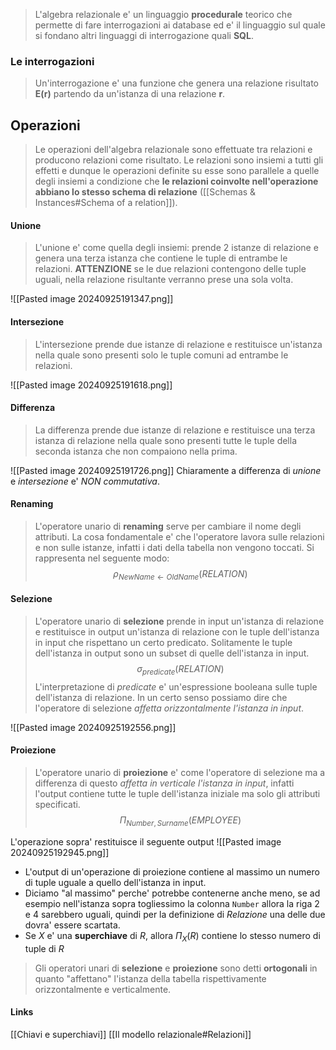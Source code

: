>L'algebra relazionale e' un linguaggio **procedurale** teorico che permette di fare interrogazioni ai database ed e' il linguaggio sul quale si fondano altri linguaggi di interrogazione quali **SQL**.

### Le interrogazioni
>Un'interrogazione e' una funzione che genera una relazione risultato **E(r)** partendo da un'istanza di una relazione **r**.

## Operazioni
>Le operazioni dell'algebra relazionale sono effettuate tra relazioni e producono relazioni come risultato. Le relazioni sono insiemi a tutti gli effetti e dunque le operazioni definite su esse sono parallele a quelle degli insiemi a condizione che **le relazioni coinvolte nell'operazione abbiano lo stesso schema di relazione** ([[Schemas & Instances#Schema of a relation]]).
#### Unione
>L'unione e' come quella degli insiemi: prende 2 istanze di relazione e genera una terza istanza che contiene le tuple di entrambe le relazioni. **ATTENZIONE** se le due relazioni contengono delle tuple uguali, nella relazione risultante verranno prese una sola volta.

![[Pasted image 20240925191347.png]]


#### Intersezione
>L'intersezione prende due istanze di relazione e restituisce un'istanza nella quale sono presenti solo le tuple comuni ad entrambe le relazioni.

![[Pasted image 20240925191618.png]]

#### Differenza
>La differenza prende due istanze di relazione e restituisce una terza istanza di relazione nella quale sono presenti tutte le tuple della seconda istanza che non compaiono nella prima.

![[Pasted image 20240925191726.png]]
Chiaramente a differenza di *unione* e *intersezione* e' *NON commutativa*.

#### Renaming
>L'operatore unario di **renaming** serve per cambiare il nome degli attributi. La cosa fondamentale e' che l'operatore lavora sulle relazioni e non sulle istanze, infatti i dati della tabella non vengono toccati. Si rappresenta nel seguente modo:
>$$ \rho_{NewName \leftarrow OldName} (RELATION) $$

#### Selezione
>L'operatore unario di **selezione** prende in input un'istanza di relazione e restituisce in output un'istanza di relazione con le tuple dell'istanza in input che rispettano un certo predicato. Solitamente le tuple dell'istanza in output sono un subset di quelle dell'istanza in input.
>$$ \sigma_{predicate}(RELATION) $$
>L'interpretazione di $predicate$ e' un'espressione booleana sulle tuple dell'istanza di relazione.
>In un certo senso possiamo dire che l'operatore di selezione *affetta orizzontalmente l'istanza in input*.

![[Pasted image 20240925192556.png]]

#### Proiezione
>L'operatore unario di **proiezione** e' come l'operatore di selezione ma a differenza di questo *affetta in verticale l'istanza in input*, infatti l'output contiene tutte le tuple dell'istanza iniziale ma solo gli attributi specificati.
>$$ \Pi_{Number, Surname}(EMPLOYEE)$$

L'operazione sopra' restituisce il seguente output
![[Pasted image 20240925192945.png]]

- L'output di un'operazione di proiezione contiene al massimo un numero di tuple uguale a quello dell'istanza in input.
- Diciamo "al massimo" perche' potrebbe contenerne anche meno, se ad esempio nell'istanza sopra togliessimo la colonna `Number` allora la riga 2 e 4 sarebbero uguali, quindi per la definizione di *Relazione* una delle due dovra' essere scartata.
- Se $X$ e' una **superchiave** di $R$, allora $\Pi_X(R)$ contiene lo stesso numero di tuple di $R$ 


>Gli operatori unari di **selezione** e **proiezione** sono detti **ortogonali** in quanto "affettano" l'istanza della tabella rispettivamente orizzontalmente e verticalmente.
#### Links 
[[Chiavi e superchiavi]]
[[Il modello relazionale#Relazioni]]

